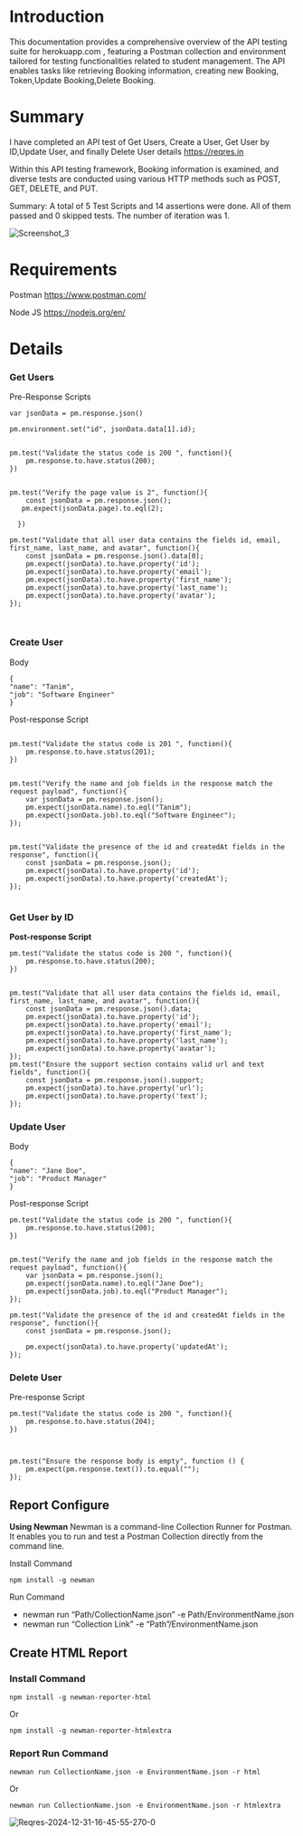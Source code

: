 # Introduction

This documentation provides a comprehensive overview of the API testing suite for herokuapp.com , featuring a Postman collection and environment tailored for testing functionalities related to student management. The API enables tasks like retrieving Booking information, creating new Booking, Token,Update Booking,Delete Booking.

# Summary
I have completed an API test of Get Users, Create a User, Get User by ID,Update User, and finally Delete User details https://reqres.in


Within this API testing framework, Booking information is examined, and diverse tests are conducted using various HTTP methods such as POST, GET, DELETE, and PUT.

Summary: A total of 5 Test Scripts and 14 assertions were done. All of them passed  and 0 skipped tests. The number of iteration was 1.

![Screenshot_3](https://github.com/user-attachments/assets/3e3b4e94-172c-4bc2-996c-e2ea3cbc68a9)



# Requirements
Postman
https://www.postman.com/

Node JS
https://nodejs.org/en/

# Details



### Get Users


Pre-Response Scripts
```
var jsonData = pm.response.json()

pm.environment.set("id", jsonData.data[1].id);


pm.test("Validate the status code is 200 ", function(){
    pm.response.to.have.status(200);
})


pm.test("Verify the page value is 2", function(){
    const jsonData = pm.response.json();
   pm.expect(jsonData.page).to.eql(2);

  }) 

pm.test("Validate that all user data contains the fields id, email, first_name, last_name, and avatar", function(){
    const jsonData = pm.response.json().data[0];
    pm.expect(jsonData).to.have.property('id');
    pm.expect(jsonData).to.have.property('email');
    pm.expect(jsonData).to.have.property('first_name');
    pm.expect(jsonData).to.have.property('last_name');
    pm.expect(jsonData).to.have.property('avatar');
});



```
### Create User

Body

```
{
"name": "Tanim",
"job": "Software Engineer"
}

````

Post-response Script

```

pm.test("Validate the status code is 201 ", function(){
    pm.response.to.have.status(201);
})


pm.test("Verify the name and job fields in the response match the request payload", function(){
    var jsonData = pm.response.json();
    pm.expect(jsonData.name).to.eql("Tanim");
    pm.expect(jsonData.job).to.eql("Software Engineer");
});


pm.test("Validate the presence of the id and createdAt fields in the response", function(){
    const jsonData = pm.response.json();
    pm.expect(jsonData).to.have.property('id');
    pm.expect(jsonData).to.have.property('createdAt');
});


````


### Get User by ID

**Post-response Script**


````
pm.test("Validate the status code is 200 ", function(){
    pm.response.to.have.status(200);
})


pm.test("Validate that all user data contains the fields id, email, first_name, last_name, and avatar", function(){
    const jsonData = pm.response.json().data;
    pm.expect(jsonData).to.have.property('id');
    pm.expect(jsonData).to.have.property('email');
    pm.expect(jsonData).to.have.property('first_name');
    pm.expect(jsonData).to.have.property('last_name');
    pm.expect(jsonData).to.have.property('avatar');
});
pm.test("Ensure the support section contains valid url and text fields", function(){
    const jsonData = pm.response.json().support;
    pm.expect(jsonData).to.have.property('url');
    pm.expect(jsonData).to.have.property('text');
});

`````


### Update User

 Body
```
{
"name": "Jane Doe",
"job": "Product Manager"
}

```

 Post-response Script
```
pm.test("Validate the status code is 200 ", function(){
    pm.response.to.have.status(200);
})


pm.test("Verify the name and job fields in the response match the request payload", function(){
    var jsonData = pm.response.json();
    pm.expect(jsonData.name).to.eql("Jane Doe");
    pm.expect(jsonData.job).to.eql("Product Manager");
});

pm.test("Validate the presence of the id and createdAt fields in the response", function(){
    const jsonData = pm.response.json();

    pm.expect(jsonData).to.have.property('updatedAt');
});

```




### Delete User

Pre-response Script
```
pm.test("Validate the status code is 200 ", function(){
    pm.response.to.have.status(204);
})



pm.test("Ensure the response body is empty", function () {
    pm.expect(pm.response.text()).to.equal("");
});

```



## Report Configure

**Using Newman**
Newman is a command-line Collection Runner for Postman. It enables you to run and test a Postman Collection directly from the command line.

Install Command
```
npm install -g newman
```
Run Command
- newman run “Path/CollectionName.json” -e Path/EnvironmentName.json
- newman run “Collection Link” -e “Path”/EnvironmentName.json

## Create HTML Report
### Install Command
```
npm install -g newman-reporter-html
```
Or
```
npm install -g newman-reporter-htmlextra
```
### Report Run Command
```
newman run CollectionName.json -e EnvironmentName.json -r html
```
Or
```
newman run CollectionName.json -e EnvironmentName.json -r htmlextra
```
![Reqres-2024-12-31-16-45-55-270-0](https://github.com/user-attachments/assets/574ace7a-781d-4778-a3a4-96543aa721cf)




 
